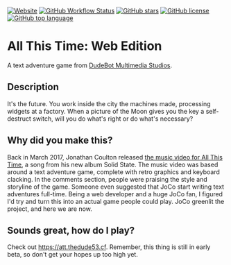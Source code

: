 [![Website](https://img.shields.io/website?url=https%3A%2F%2Fatt.thedude53.cf)](https://att.thedude53.cf) [![GitHub Workflow Status](https://img.shields.io/github/workflow/status/TheDude53/AllThisTime-web/pages%20build%20and%20deployment)](https://github.com/TheDude53/AllThisTime-web/actions/workflows/pages/pages-build-deployment) [![GitHub stars](https://img.shields.io/github/stars/TheDude53/AllThisTime-web)](https://github.com/TheDude53/AllThisTime-web/stargazers) [![GitHub license](https://img.shields.io/github/license/TheDude53/AllThisTime-web)](https://github.com/TheDude53/AllThisTime-web/blob/master/LICENSE) [![GitHub top language](https://img.shields.io/github/languages/top/TheDude53/AllThisTime-web)](https://github.com/TheDude53/AllThisTime-web/search?l=javascript)

# All This Time: Web Edition
A text adventure game from [DudeBot Multimedia Studios](https://dudebot-official.glitch.me/#/mms/home).

## Description
It's the future. You work inside the city the machines made, processing widgets at a factory. When a picture of the Moon gives you the key a self-destruct switch, will you do what's right or do what's necessary?

## Why did you make this?
Back in March 2017, Jonathan Coulton released [the music video for All This Time](https://www.youtube.com/watch?v=TvVNxqosZ7s), a song from his new album Solid State. The music video was based around a text adventure game, complete with retro graphics and keyboard clacking. In the comments section, people were praising the style and storyline of the game. Someone even suggested that JoCo start writing text adventures full-time. Being a web developer and a huge JoCo fan, I figured I'd try and turn this into an actual game people could play. JoCo greenlit the project, and here we are now.

## Sounds great, how do I play?
Check out https://att.thedude53.cf. Remember, this thing is still in early beta, so don't get your hopes up too high yet.
